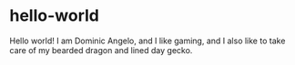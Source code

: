 # hello-world
Hello world!
I am Dominic Angelo, and I like gaming, and I also like to take care of my bearded dragon and lined day gecko.
